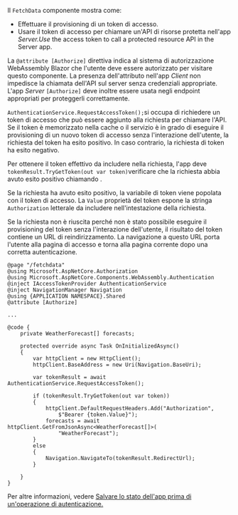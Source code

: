 Il `FetchData` componente mostra come:

* Effettuare il provisioning di un token di accesso.
* Usare il token di accesso per chiamare un'API di risorse protetta nell'app *Server.Use* the access token to call a protected resource API in the Server app.

La `@attribute [Authorize]` direttiva indica al sistema di autorizzazione WebAssembly Blazor che l'utente deve essere autorizzato per visitare questo componente. La presenza dell'attributo nell'app *Client* non impedisce la chiamata dell'API sul server senza credenziali appropriate. L'app *Server* `[Authorize]` deve inoltre essere usata negli endpoint appropriati per proteggerli correttamente.

`AuthenticationService.RequestAccessToken();`si occupa di richiedere un token di accesso che può essere aggiunto alla richiesta per chiamare l'API. Se il token è memorizzato nella cache o il servizio è in grado di eseguire il provisioning di un nuovo token di accesso senza l'interazione dell'utente, la richiesta del token ha esito positivo. In caso contrario, la richiesta di token ha esito negativo.

Per ottenere il token effettivo da includere nella richiesta, l'app deve `tokenResult.TryGetToken(out var token)`verificare che la richiesta abbia avuto esito positivo chiamando . 

Se la richiesta ha avuto esito positivo, la variabile di token viene popolata con il token di accesso. La `Value` proprietà del token espone la stringa `Authorization` letterale da includere nell'intestazione della richiesta.

Se la richiesta non è riuscita perché non è stato possibile eseguire il provisioning del token senza l'interazione dell'utente, il risultato del token contiene un URL di reindirizzamento. La navigazione a questo URL porta l'utente alla pagina di accesso e torna alla pagina corrente dopo una corretta autenticazione.

```razor
@page "/fetchdata"
@using Microsoft.AspNetCore.Authorization
@using Microsoft.AspNetCore.Components.WebAssembly.Authentication
@inject IAccessTokenProvider AuthenticationService
@inject NavigationManager Navigation
@using {APPLICATION NAMESPACE}.Shared
@attribute [Authorize]

...

@code {
    private WeatherForecast[] forecasts;

    protected override async Task OnInitializedAsync()
    {
        var httpClient = new HttpClient();
        httpClient.BaseAddress = new Uri(Navigation.BaseUri);

        var tokenResult = await AuthenticationService.RequestAccessToken();

        if (tokenResult.TryGetToken(out var token))
        {
            httpClient.DefaultRequestHeaders.Add("Authorization", 
                $"Bearer {token.Value}");
            forecasts = await httpClient.GetFromJsonAsync<WeatherForecast[]>(
                "WeatherForecast");
        }
        else
        {
            Navigation.NavigateTo(tokenResult.RedirectUrl);
        }

    }
}
```

Per altre informazioni, vedere [Salvare lo stato dell'app prima di un'operazione di autenticazione.](xref:security/blazor/webassembly/additional-scenarios#save-app-state-before-an-authentication-operation)
